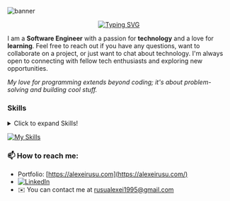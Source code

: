 
![banner](https://i.imgur.com/t6uKHFQ.png)

<p align="center">
  <a href="https://git.io/typing-svg">
    <img src="https://readme-typing-svg.demolab.com?font=Fira+Code&pause=1000&color=34F770&background=000000&center=true&vCenter=true&width=435&lines=Hi%2C+my+name+is+Alex" alt="Typing SVG" />
  </a>
</p>

I am a **Software Engineer** with a passion for **technology** and a love for **learning**.
Feel free to reach out if you have any questions, want to collaborate on a project, or just want to chat about technology. I'm always open to connecting with fellow tech enthusiasts and exploring new opportunities.

*My love for programming extends beyond coding; it's about problem-solving and building cool stuff.*

### Skills
<details>
   <summary>Click to expand Skills!</summary>
     
#### Front End
- HTML5
- CSS3
  * Sass
  * Tailwind
  * Bootstrap
- JavaScript
  - TypeScript
  - React
  - React Native
  - Vite
  - Redux
  - Next.js
#### Back End
- JavaScript
  - TypeScript
  - Node
  - Express
- Python
  - Django
  - Flask
  - FastAPI
- MongoDB
- PostgreSQL
#### Other
   - Docker
   - Figma
</details>

[![My Skills](https://skillicons.dev/icons?i=js,html,css,react,nextjs,py,prisma,nodejs,mongodb,ai,flask,fastapi,django,express,ts,vite,docker,bootstrap,tailwind,figma)](https://skillicons.dev)



### 📫 How to reach me:
 - Portfolio: [https://alexeirusu.com](https://alexeirusu.com/)
 - [![LinkedIn](https://img.shields.io/badge/LinkedIn-%230077B5.svg?logo=linkedin&logoColor=white)](https://www.linkedin.com/in/alexei-rusu-dev/)<br/> 
 - ✉️ You can contact me at rusualexei1995@gmail.com
   









